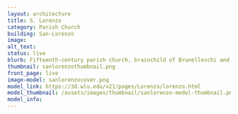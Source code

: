```yaml
---
layout: architecture
title: S. Lorenzo
category: Parish Church
building: San-Lorenzo
image: 
alt_text: 
status: live
blurb: Fifteenth-century parish church, brainchild of Brunelleschi and burial ground of the early Medici
thumbnail: sanlorenzothumbnail.png
front_page: live
image-model: sanlorenzocover.png
model_link: https://3d.wlu.edu/v21/pages/Lorenzo/lorenzo.html
model_thumbnail: /assets/images/thumbnail/sanlorenzo-model-thumbnail.png
model_info: 
---
```



